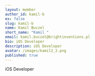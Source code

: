 ```yaml
---
layout: member
author_id: kamil-b
ex: false
slug: kamil-b
name: Kamil Buczel
short_name: "Kamil "
email: kamil.buczel@brightinventions.pl
bio: iOS Developer
description: iOS Developer
avatar: /images/kamil2_2.png
published: true
---
```

iOS Developer